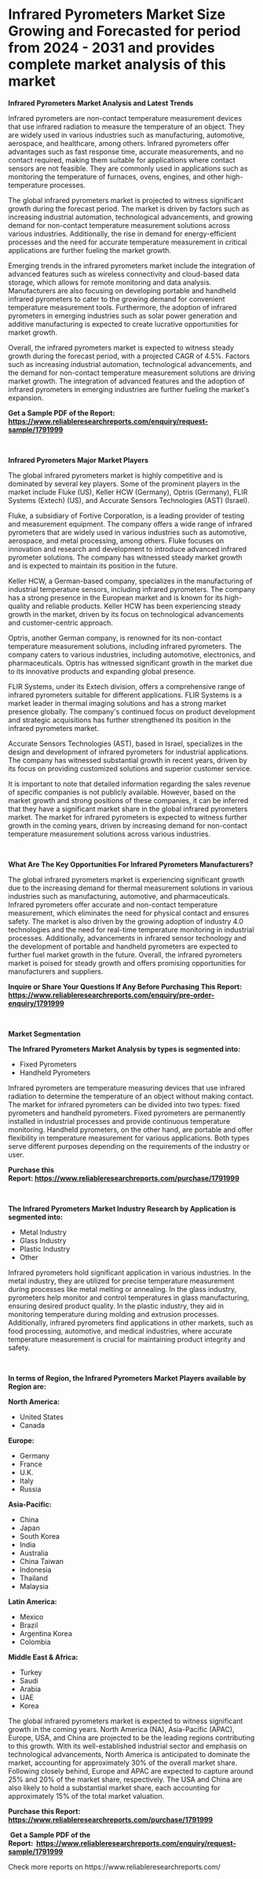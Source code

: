 <p><h1>Infrared Pyrometers Market Size Growing and Forecasted for period from 2024 - 2031 and provides complete market analysis of this market</h1></p><p><strong>Infrared Pyrometers Market Analysis and Latest Trends</strong></p>
<p><p>Infrared pyrometers are non-contact temperature measurement devices that use infrared radiation to measure the temperature of an object. They are widely used in various industries such as manufacturing, automotive, aerospace, and healthcare, among others. Infrared pyrometers offer advantages such as fast response time, accurate measurements, and no contact required, making them suitable for applications where contact sensors are not feasible. They are commonly used in applications such as monitoring the temperature of furnaces, ovens, engines, and other high-temperature processes.</p><p>The global infrared pyrometers market is projected to witness significant growth during the forecast period. The market is driven by factors such as increasing industrial automation, technological advancements, and growing demand for non-contact temperature measurement solutions across various industries. Additionally, the rise in demand for energy-efficient processes and the need for accurate temperature measurement in critical applications are further fueling the market growth.</p><p>Emerging trends in the infrared pyrometers market include the integration of advanced features such as wireless connectivity and cloud-based data storage, which allows for remote monitoring and data analysis. Manufacturers are also focusing on developing portable and handheld infrared pyrometers to cater to the growing demand for convenient temperature measurement tools. Furthermore, the adoption of infrared pyrometers in emerging industries such as solar power generation and additive manufacturing is expected to create lucrative opportunities for market growth.</p><p>Overall, the infrared pyrometers market is expected to witness steady growth during the forecast period, with a projected CAGR of 4.5%. Factors such as increasing industrial automation, technological advancements, and the demand for non-contact temperature measurement solutions are driving market growth. The integration of advanced features and the adoption of infrared pyrometers in emerging industries are further fueling the market's expansion.</p></p>
<p><strong>Get a Sample PDF of the Report:&nbsp; <a href="https://www.reliableresearchreports.com/enquiry/request-sample/1791999">https://www.reliableresearchreports.com/enquiry/request-sample/1791999</a></strong></p>
<p>&nbsp;</p>
<p><strong>Infrared Pyrometers Major Market Players</strong></p>
<p><p>The global infrared pyrometers market is highly competitive and is dominated by several key players. Some of the prominent players in the market include Fluke (US), Keller HCW (Germany), Optris (Germany), FLIR Systems (Extech) (US), and Accurate Sensors Technologies (AST) (Israel).</p><p>Fluke, a subsidiary of Fortive Corporation, is a leading provider of testing and measurement equipment. The company offers a wide range of infrared pyrometers that are widely used in various industries such as automotive, aerospace, and metal processing, among others. Fluke focuses on innovation and research and development to introduce advanced infrared pyrometer solutions. The company has witnessed steady market growth and is expected to maintain its position in the future.</p><p>Keller HCW, a German-based company, specializes in the manufacturing of industrial temperature sensors, including infrared pyrometers. The company has a strong presence in the European market and is known for its high-quality and reliable products. Keller HCW has been experiencing steady growth in the market, driven by its focus on technological advancements and customer-centric approach.</p><p>Optris, another German company, is renowned for its non-contact temperature measurement solutions, including infrared pyrometers. The company caters to various industries, including automotive, electronics, and pharmaceuticals. Optris has witnessed significant growth in the market due to its innovative products and expanding global presence.</p><p>FLIR Systems, under its Extech division, offers a comprehensive range of infrared pyrometers suitable for different applications. FLIR Systems is a market leader in thermal imaging solutions and has a strong market presence globally. The company's continued focus on product development and strategic acquisitions has further strengthened its position in the infrared pyrometers market.</p><p>Accurate Sensors Technologies (AST), based in Israel, specializes in the design and development of infrared pyrometers for industrial applications. The company has witnessed substantial growth in recent years, driven by its focus on providing customized solutions and superior customer service.</p><p>It is important to note that detailed information regarding the sales revenue of specific companies is not publicly available. However, based on the market growth and strong positions of these companies, it can be inferred that they have a significant market share in the global infrared pyrometers market. The market for infrared pyrometers is expected to witness further growth in the coming years, driven by increasing demand for non-contact temperature measurement solutions across various industries.</p></p>
<p>&nbsp;</p>
<p><strong>What Are The Key Opportunities For Infrared Pyrometers Manufacturers?</strong></p>
<p><p>The global infrared pyrometers market is experiencing significant growth due to the increasing demand for thermal measurement solutions in various industries such as manufacturing, automotive, and pharmaceuticals. Infrared pyrometers offer accurate and non-contact temperature measurement, which eliminates the need for physical contact and ensures safety. The market is also driven by the growing adoption of industry 4.0 technologies and the need for real-time temperature monitoring in industrial processes. Additionally, advancements in infrared sensor technology and the development of portable and handheld pyrometers are expected to further fuel market growth in the future. Overall, the infrared pyrometers market is poised for steady growth and offers promising opportunities for manufacturers and suppliers.</p></p>
<p><strong>Inquire or Share Your Questions If Any Before Purchasing This Report: <a href="https://www.reliableresearchreports.com/enquiry/pre-order-enquiry/1791999">https://www.reliableresearchreports.com/enquiry/pre-order-enquiry/1791999</a></strong></p>
<p>&nbsp;</p>
<p><strong>Market Segmentation</strong></p>
<p><strong>The Infrared Pyrometers Market Analysis by types is segmented into:</strong></p>
<p><ul><li>Fixed Pyrometers</li><li>Handheld Pyrometers</li></ul></p>
<p><p>Infrared pyrometers are temperature measuring devices that use infrared radiation to determine the temperature of an object without making contact. The market for infrared pyrometers can be divided into two types: fixed pyrometers and handheld pyrometers. Fixed pyrometers are permanently installed in industrial processes and provide continuous temperature monitoring. Handheld pyrometers, on the other hand, are portable and offer flexibility in temperature measurement for various applications. Both types serve different purposes depending on the requirements of the industry or user.</p></p>
<p><strong>Purchase this Report:&nbsp;<a href="https://www.reliableresearchreports.com/purchase/1791999">https://www.reliableresearchreports.com/purchase/1791999</a></strong></p>
<p>&nbsp;</p>
<p><strong>The Infrared Pyrometers Market Industry Research by Application is segmented into:</strong></p>
<p><ul><li>Metal Industry</li><li>Glass Industry</li><li>Plastic Industry</li><li>Other</li></ul></p>
<p><p>Infrared pyrometers hold significant application in various industries. In the metal industry, they are utilized for precise temperature measurement during processes like metal melting or annealing. In the glass industry, pyrometers help monitor and control temperatures in glass manufacturing, ensuring desired product quality. In the plastic industry, they aid in monitoring temperature during molding and extrusion processes. Additionally, infrared pyrometers find applications in other markets, such as food processing, automotive, and medical industries, where accurate temperature measurement is crucial for maintaining product integrity and safety.</p></p>
<p>&nbsp;</p>
<p><strong>In terms of Region, the Infrared Pyrometers Market Players available by Region are:</strong></p>
<p>
    <p> <strong> North America: </strong>
        <ul>
            <li>United States</li>
            <li>Canada</li>
        </ul>
        </p> 
    <p> <strong> Europe: </strong>
        <ul>
            <li>Germany</li>
            <li>France</li>
            <li>U.K.</li>
            <li>Italy</li>
            <li>Russia</li>
        </ul>
        </p> 
    <p> <strong> Asia-Pacific: </strong>
        <ul>
            <li>China</li>
            <li>Japan</li>
            <li>South Korea</li>
            <li>India</li>
            <li>Australia</li>
            <li>China Taiwan</li>
            <li>Indonesia</li>
            <li>Thailand</li>
            <li>Malaysia</li>
        </ul>
        </p> 
    <p> <strong> Latin America: </strong>
        <ul>
            <li>Mexico</li>
            <li>Brazil</li>
            <li>Argentina Korea</li>
            <li>Colombia</li>
        </ul>
        </p> 
    <p> <strong> Middle East & Africa: </strong>
        <ul>
            <li>Turkey</li>
            <li>Saudi</li>
            <li>Arabia</li>
            <li>UAE</li>
            <li>Korea</li>
        </ul>
    </p>
    </p>
<p><p>The global infrared pyrometers market is expected to witness significant growth in the coming years. North America (NA), Asia-Pacific (APAC), Europe, USA, and China are projected to be the leading regions contributing to this growth. With its well-established industrial sector and emphasis on technological advancements, North America is anticipated to dominate the market, accounting for approximately 30% of the overall market share. Following closely behind, Europe and APAC are expected to capture around 25% and 20% of the market share, respectively. The USA and China are also likely to hold a substantial market share, each accounting for approximately 15% of the total market valuation.</p></p>
<p><strong>Purchase this Report: <a href="https://www.reliableresearchreports.com/purchase/1791999">https://www.reliableresearchreports.com/purchase/1791999</a></strong></p>
<p>&nbsp;<strong>Get a Sample PDF of the Report:&nbsp;&nbsp;<a href="https://www.reliableresearchreports.com/enquiry/request-sample/1791999">https://www.reliableresearchreports.com/enquiry/request-sample/1791999</a></strong></p>
<p><strong></strong></p>
<p>Check more reports on https://www.reliableresearchreports.com/</p>